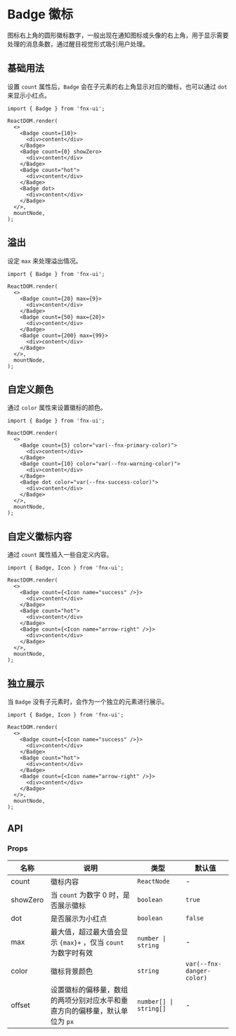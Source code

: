# Badge 徽标

图标右上角的圆形徽标数字，一般出现在通知图标或头像的右上角，用于显示需要处理的消息条数，通过醒目视觉形式吸引用户处理。

## 基础用法

设置 `count` 属性后，`Badge` 会在子元素的右上角显示对应的徽标，也可以通过 `dot` 来显示小红点。

```tsx
import { Badge } from 'fnx-ui';

ReactDOM.render(
  <>
    <Badge count={10}>
      <div>content</div>
    </Badge>
    <Badge count={0} showZero>
      <div>content</div>
    </Badge>
    <Badge count="hot">
      <div>content</div>
    </Badge>
    <Badge dot>
      <div>content</div>
    </Badge>
  </>,
  mountNode,
);
```

## 溢出

设定 `max` 来处理溢出情况。

```tsx
import { Badge } from 'fnx-ui';

ReactDOM.render(
  <>
    <Badge count={20} max={9}>
      <div>content</div>
    </Badge>
    <Badge count={50} max={20}>
      <div>content</div>
    </Badge>
    <Badge count={200} max={99}>
      <div>content</div>
    </Badge>
  </>,
  mountNode,
);
```

## 自定义颜色

通过 `color` 属性来设置徽标的颜色。

```tsx
import { Badge } from 'fnx-ui';

ReactDOM.render(
  <>
    <Badge count={5} color="var(--fnx-primary-color)">
      <div>content</div>
    </Badge>
    <Badge count={10} color="var(--fnx-warning-color)">
      <div>content</div>
    </Badge>
    <Badge dot color="var(--fnx-success-color)">
      <div>content</div>
    </Badge>
  </>,
  mountNode,
);
```

## 自定义徽标内容

通过 `count` 属性插入一些自定义内容。

```tsx
import { Badge, Icon } from 'fnx-ui';

ReactDOM.render(
  <>
    <Badge count={<Icon name="success" />}>
      <div>content</div>
    </Badge>
    <Badge count="hot">
      <div>content</div>
    </Badge>
    <Badge count={<Icon name="arrow-right" />}>
      <div>content</div>
    </Badge>
  </>,
  mountNode,
);
```

## 独立展示

当 `Badge` 没有子元素时，会作为一个独立的元素进行展示。

```tsx
import { Badge, Icon } from 'fnx-ui';

ReactDOM.render(
  <>
    <Badge count={<Icon name="success" />}>
      <div>content</div>
    </Badge>
    <Badge count="hot">
      <div>content</div>
    </Badge>
    <Badge count={<Icon name="arrow-right" />}>
      <div>content</div>
    </Badge>
  </>,
  mountNode,
);
```

## API

### Props

| 名称     | 说明                                                                        | 类型                   | 默认值                    |
| -------- | --------------------------------------------------------------------------- | ---------------------- | ------------------------- |
| count    | 徽标内容                                                                    | `ReactNode`            | -                         |
| showZero | 当 `count` 为数字 0 时，是否展示徽标                                        | `boolean`              | `true`                    |
| dot      | 是否展示为小红点                                                            | `boolean`              | `false`                   |
| max      | 最大值，超过最大值会显示 `{max}+` ，仅当 `count` 为数字时有效               | `number \| string`     | -                         |
| color    | 徽标背景颜色                                                                | `string`               | `var(--fnx-danger-color)` |
| offset   | 设置徽标的偏移量，数组的两项分别对应水平和垂直方向的偏移量，默认单位为 `px` | `number[] \| string[]` | -                         |

